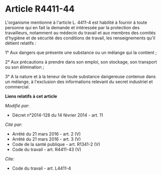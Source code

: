 # Article R4411-44

L'organisme mentionné à l'article L. 4411-4 est habilité à fournir à toute personne qui en fait la demande et intéressée par
la protection des travailleurs, notamment au médecin du travail et aux membres des comités d'hygiène et de sécurité des
conditions de travail, les renseignements qu'il détient relatifs : 

1° Aux dangers que présente une substance ou un mélange qui la contient ; 

2° Aux précautions à prendre dans son emploi, son stockage, son transport ou son élimination ; 

3° A la nature et à la teneur de toute substance dangereuse contenue dans un mélange, à l'exclusion des informations relevant
du secret industriel et commercial.

**Liens relatifs à cet article**

_Modifié par_:

  - Décret n°2014-128 du 14 février 2014 - art. 11

_Cité par_:

  - Arrêté du 21 mars 2016 - art. 2 (V)
  - Arrêté du 21 mars 2016 - art. 3 (V)
  - Code de la santé publique - art. R1341-2 (V)
  - Code du travail - art. R4411-43 (V)

_Cite_:

  - Code du travail - art. L4411-4
